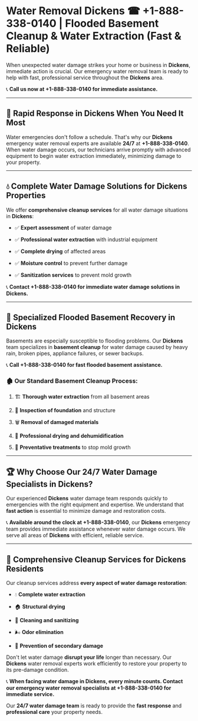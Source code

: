 # Water Removal Dickens ☎ +1-888-338-0140 | Flooded Basement Cleanup & Water Extraction (Fast & Reliable)

When unexpected water damage strikes your home or business in **Dickens**, immediate action is crucial. Our emergency water removal team is ready to help with fast, professional service throughout the **Dickens** area. 

📞 **Call us now at +1-888-338-0140 for immediate assistance.**
---
## 🚀 Rapid Response in Dickens When You Need It Most
Water emergencies don't follow a schedule. That's why our **Dickens** emergency water removal experts are available **24/7** at **+1-888-338-0140**. When water damage occurs, our technicians arrive promptly with advanced equipment to begin water extraction immediately, minimizing damage to your property.
---
## 💧 Complete Water Damage Solutions for Dickens Properties
We offer **comprehensive cleanup services** for all water damage situations in **Dickens**:
- ✅ **Expert assessment** of water damage  
- ✅ **Professional water extraction** with industrial equipment  
- ✅ **Complete drying** of affected areas  
- ✅ **Moisture control** to prevent further damage  
- ✅ **Sanitization services** to prevent mold growth  
📞 **Contact +1-888-338-0140 for immediate water damage solutions in Dickens.**
---
## 🌊 Specialized Flooded Basement Recovery in Dickens
Basements are especially susceptible to flooding problems. Our **Dickens** team specializes in **basement cleanup** for water damage caused by heavy rain, broken pipes, appliance failures, or sewer backups. 
📞 **Call +1-888-338-0140 for fast flooded basement assistance.**
### 🏚️ Our Standard Basement Cleanup Process:
1. 🏗️ **Thorough water extraction** from all basement areas  
2. 🔎 **Inspection of foundation** and structure  
3. 🗑️ **Removal of damaged materials**  
4. 💨 **Professional drying and dehumidification**  
5. 🚫 **Preventative treatments** to stop mold growth  
---
## 🏆 Why Choose Our 24/7 Water Damage Specialists in Dickens?
Our experienced **Dickens** water damage team responds quickly to emergencies with the right equipment and expertise. We understand that **fast action** is essential to minimize damage and restoration costs.
📞 **Available around the clock at +1-888-338-0140**, our **Dickens** emergency team provides immediate assistance whenever water damage occurs. We serve all areas of **Dickens** with efficient, reliable service.
---
## 🧹 Comprehensive Cleanup Services for Dickens Residents
Our cleanup services address **every aspect of water damage restoration**:
- 💧 **Complete water extraction**  
- 🏠 **Structural drying**  
- 🧼 **Cleaning and sanitizing**  
- 🌬️ **Odor elimination**  
- 🚫 **Prevention of secondary damage**  
Don't let water damage **disrupt your life** longer than necessary. Our **Dickens** water removal experts work efficiently to restore your property to its pre-damage condition.
📞 **When facing water damage in Dickens, every minute counts. Contact our emergency water removal specialists at +1-888-338-0140 for immediate service.**
Our **24/7 water damage team** is ready to provide the **fast response** and **professional care** your property needs.
